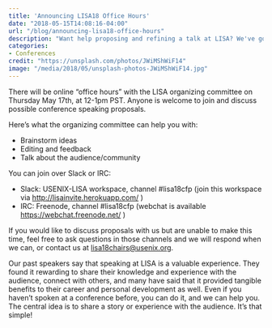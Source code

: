 ```yaml
---
title: 'Announcing LISA18 Office Hours'
date: "2018-05-15T14:08:16-04:00"
url: "/blog/announcing-lisa18-office-hours"
description: "Want help proposing and refining a talk at LISA? We've got you."
categories:
- Conferences
credit: "https://unsplash.com/photos/JWiMShWiF14"
image: "/media/2018/05/unsplash-photos-JWiMShWiF14.jpg"
---
```

There will be online “office hours” with the LISA organizing committee on Thursday May 17th, at 12-1pm PST. Anyone is welcome to join and discuss possible conference speaking proposals.

<!--more-->

Here’s what the organizing committee can help you with:

- Brainstorm ideas
- Editing and feedback
- Talk about the audience/community

You can join over Slack or IRC:

- Slack: USENIX-LISA workspace, channel #lisa18cfp (join this workspace via http://lisainvite.herokuapp.com/ )
- IRC: Freenode, channel #lisa18cfp (webchat is available https://webchat.freenode.net/ )

If you would like to discuss proposals with us but are unable to make this time, feel free to ask questions in those channels and we will respond when we can, or contact us at lisa18chairs@usenix.org.

Our past speakers say that speaking at LISA is a valuable experience. They found it rewarding to share their knowledge and experience with the audience, connect with others, and many have said that it provided tangible benefits to their career and personal development as well. Even if you haven’t spoken at a conference before, you can do it, and we can help you. The central idea is to share a story or experience with the audience. It’s that simple!

